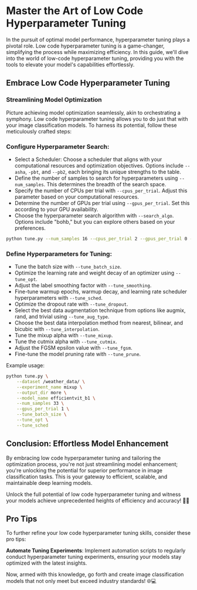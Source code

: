# Master the Art of Low Code Hyperparameter Tuning

In the pursuit of optimal model performance, hyperparameter tuning plays a pivotal role. Low code hyperparameter tuning is a game-changer, simplifying the process while maximizing efficiency. In this guide, we'll dive into the world of low-code hyperparameter tuning, providing you with the tools to elevate your model's capabilities effortlessly.

## Embrace Low Code Hyperparameter Tuning

### Streamlining Model Optimization 

Picture achieving model optimization seamlessly, akin to orchestrating a symphony. Low code hyperparameter tuning allows you to do just that with your image classification models. To harness its potential, follow these meticulously crafted steps:

### Configure Hyperparameter Search:
* Select a Scheduler: Choose a scheduler that aligns with your computational resources and optimization objectives. Options include `--asha`, `-pbt`, and `--pb2`, each bringing its unique strengths to the table.
* Define the number of samples to search for hyperparameters using `--num_samples`. This determines the breadth of the search space.
* Specify the number of CPUs per trial with `--cpus_per_trial`. Adjust this parameter based on your computational resources.
* Determine the number of GPUs per trial using `--gpus_per_trial`. Set this according to your GPU availability.
* Choose the hyperparameter search algorithm with `--search_algo`. Options include "bohb," but you can explore others based on your preferences.

```bash
python tune.py --num_samples 16 --cpus_per_trial 2 --gpus_per_trial 0 --search_algo bohb
```

### Define Hyperparameters for Tuning:
* Tune the batch size with `--tune_batch_size`.
* Optimize the learning rate and weight decay of an optimizer using `--tune_opt`.
* Adjust the label smoothing factor with `--tune_smoothing`.
* Fine-tune warmup epochs, warmup decay, and learning rate scheduler hyperparameters with `--tune_sched`.
* Optimize the dropout rate with `--tune_dropout`.
* Select the best data augmentation technique from options like augmix, rand, and trivial using `--tune_aug_type`.
* Choose the best data interpolation method from nearest, bilinear, and bicubic with `--tune_interpolation`.
* Tune the mixup alpha with `--tune_mixup`.
* Tune the cutmix alpha with `--tune_cutmix`.
* Adjust the FGSM epsilon value with `--tune_fgsm`.
* Fine-tune the model pruning rate with `--tune_prune`.

Example usage:
```bash
python tune.py \
    --dataset /weather_data/ \
    --experiment_name mixup \
    --output_dir more \
    --model_name efficientvit_b1 \
    --num_samples 33 \
    --gpus_per_trial 1 \
    --tune_batch_size \
    --tune_opt \
    --tune_sched 
```

## Conclusion: Effortless Model Enhancement
By embracing low code hyperparameter tuning and tailoring the optimization process, you're not just streamlining model enhancement; you're unlocking the potential for superior performance in image classification tasks. This is your gateway to efficient, scalable, and maintainable deep learning models.

Unlock the full potential of low code hyperparameter tuning and witness your models achieve unprecedented heights of efficiency and accuracy! 🚀🧠

## Pro Tips
To further refine your low code hyperparameter tuning skills, consider these pro tips:

**Automate Tuning Experiments**: Implement automation scripts to regularly conduct hyperparameter tuning experiments, ensuring your models stay optimized with the latest insights.

Now, armed with this knowledge, go forth and create image classification models that not only meet but exceed industry standards! 🌐💻







